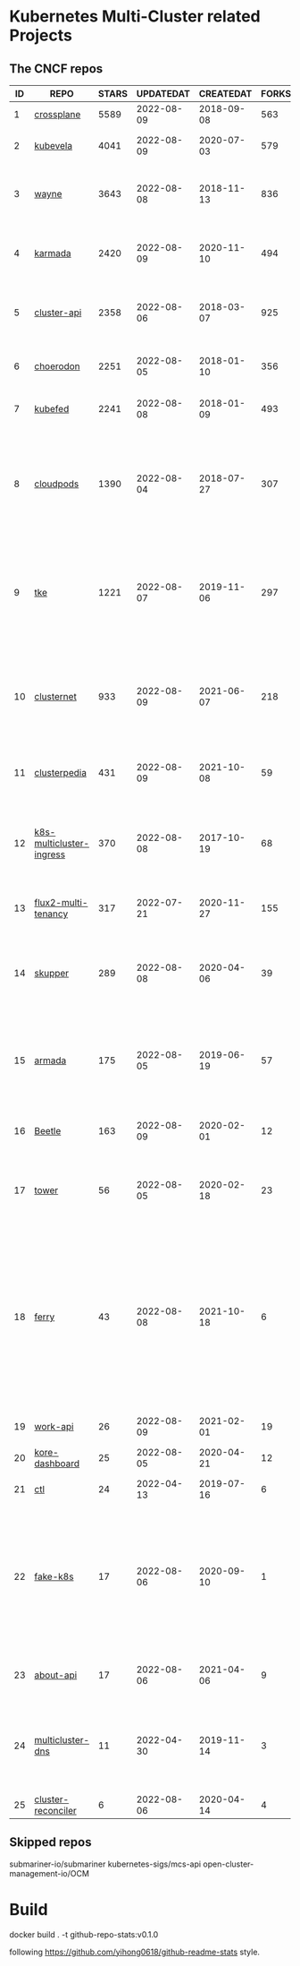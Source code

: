 # Kubernetes Multi-Cluster related Projects

<!--START_SECTION:github_repos-->
## The CNCF repos
| ID |                                            REPO                                             | STARS | UPDATEDAT  | CREATEDAT  | FORKSCOUNT |                                                                                                       DESCRIPTIONS                                                                                                       |
|----|---------------------------------------------------------------------------------------------|-------|------------|------------|------------|--------------------------------------------------------------------------------------------------------------------------------------------------------------------------------------------------------------------------|
|  1 | [crossplane](https://github.com/crossplane/crossplane)                                      |  5589 | 2022-08-09 | 2018-09-08 |        563 | Cloud Native Control Planes                                                                                                                                                                                              |
|  2 | [kubevela](https://github.com/kubevela/kubevela)                                            |  4041 | 2022-08-09 | 2020-07-03 |        579 | The Modern Application Platform.                                                                                                                                                                                         |
|  3 | [wayne](https://github.com/Qihoo360/wayne)                                                  |  3643 | 2022-08-08 | 2018-11-13 |        836 | Kubernetes multi-cluster management and publishing platform                                                                                                                                                              |
|  4 | [karmada](https://github.com/karmada-io/karmada)                                            |  2420 | 2022-08-09 | 2020-11-10 |        494 | Open, Multi-Cloud, Multi-Cluster Kubernetes Orchestration                                                                                                                                                                |
|  5 | [cluster-api](https://github.com/kubernetes-sigs/cluster-api)                               |  2358 | 2022-08-06 | 2018-03-07 |        925 | Home for Cluster API, a subproject of sig-cluster-lifecycle                                                                                                                                                              |
|  6 | [choerodon](https://github.com/open-hand/choerodon)                                         |  2251 | 2022-08-05 | 2018-01-10 |        356 | Open Source Multi-Cloud Integrated Platform                                                                                                                                                                              |
|  7 | [kubefed](https://github.com/kubernetes-sigs/kubefed)                                       |  2241 | 2022-08-08 | 2018-01-09 |        493 | Kubernetes Cluster Federation                                                                                                                                                                                            |
|  8 | [cloudpods](https://github.com/yunionio/cloudpods)                                          |  1390 | 2022-08-04 | 2018-07-27 |        307 | A cloud-native open-source unified multi-cloud and hybrid-cloud platform. 开源、云原生的多云管理及混合云融合平台                                                                                                         |
|  9 | [tke](https://github.com/tkestack/tke)                                                      |  1221 | 2022-08-07 | 2019-11-06 |        297 | Native Kubernetes container management platform supporting multi-tenant and multi-cluster                                                                                                                                |
| 10 | [clusternet](https://github.com/clusternet/clusternet)                                      |   933 | 2022-08-09 | 2021-06-07 |        218 | Managing your Kubernetes clusters (including public, private, edge, etc) as easily as visiting the Internet ⎈                                                                                                            |
| 11 | [clusterpedia](https://github.com/clusterpedia-io/clusterpedia)                             |   431 | 2022-08-09 | 2021-10-08 |         59 | The Encyclopedia of Kubernetes clusters                                                                                                                                                                                  |
| 12 | [k8s-multicluster-ingress](https://github.com/GoogleCloudPlatform/k8s-multicluster-ingress) |   370 | 2022-08-08 | 2017-10-19 |         68 | kubemci: Command line tool to configure L7 load balancers using multiple kubernetes clusters                                                                                                                             |
| 13 | [flux2-multi-tenancy](https://github.com/fluxcd/flux2-multi-tenancy)                        |   317 | 2022-07-21 | 2020-11-27 |        155 | Manage multi-tenant clusters with Flux                                                                                                                                                                                   |
| 14 | [skupper](https://github.com/skupperproject/skupper)                                        |   289 | 2022-08-08 | 2020-04-06 |         39 | Skupper is an implementation of a Virtual Application Network, enabling rich hybrid cloud communication.                                                                                                                 |
| 15 | [armada](https://github.com/G-Research/armada)                                              |   175 | 2022-08-05 | 2019-06-19 |         57 | A multi-cluster batch queuing system for high-throughput workloads on Kubernetes.                                                                                                                                        |
| 16 | [Beetle](https://github.com/Clivern/Beetle)                                                 |   163 | 2022-08-09 | 2020-02-01 |         12 | 🔥  Kubernetes multi-cluster deployment automation service.                                                                                                                                                              |
| 17 | [tower](https://github.com/kubesphere/tower)                                                |    56 | 2022-08-05 | 2020-02-18 |         23 | Proxy for multiple Kubernetes cluster communication                                                                                                                                                                      |
| 18 | [ferry](https://github.com/ferryproxy/ferry)                                                |    43 | 2022-08-08 | 2021-10-18 |          6 | Ferry is a Kubernetes multi-cluster communication component that eliminates communication differences between clusters as if they were in a single cluster, regardless of the network environment those clusters are in. |
| 19 | [work-api](https://github.com/kubernetes-sigs/work-api)                                     |    26 | 2022-08-09 | 2021-02-01 |         19 | Kubernetes Work API                                                                                                                                                                                                      |
| 20 | [kore-dashboard](https://github.com/kore3lab/kore-dashboard)                                |    25 | 2022-08-05 | 2020-04-21 |         12 | Kubernetes multi-clusters dashboard                                                                                                                                                                                      |
| 21 | [ctl](https://github.com/wish/ctl)                                                          |    24 | 2022-04-13 | 2019-07-16 |          6 | multi-cluster kubectl                                                                                                                                                                                                    |
| 22 | [fake-k8s](https://github.com/wzshiming/fake-k8s)                                           |    17 | 2022-08-06 | 2020-09-10 |          1 | fake-k8s is a tool for running Fake Kubernetes clusters, It can be used as an alternative to Kind in some scenarios where you don’t need to actually run the Pod                                                         |
| 23 | [about-api](https://github.com/kubernetes-sigs/about-api)                                   |    17 | 2022-08-06 | 2021-04-06 |          9 | A CRD for arbitrary properties about a cluster                                                                                                                                                                           |
| 24 | [multicluster-dns](https://github.com/coredns/multicluster-dns)                             |    11 | 2022-04-30 | 2019-11-14 |          3 | An example of how to use the kubernetai plugin to do multicluster DNS-based service discovery                                                                                                                            |
| 25 | [cluster-reconciler](https://github.com/vllry/cluster-reconciler)                           |     6 | 2022-08-06 | 2020-04-14 |          4 | cluster-reconciler                                                                                                                                                                                                       |



## Skipped repos
submariner-io/submariner
kubernetes-sigs/mcs-api
open-cluster-management-io/OCM<!--END_SECTION:github_repos-->

# Build

docker build . -t github-repo-stats:v0.1.0

following https://github.com/yihong0618/github-readme-stats style.
